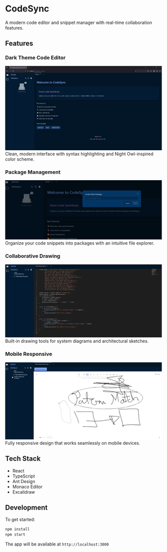 # CodeSync

A modern code editor and snippet manager with real-time collaboration features.

## Features

### Dark Theme Code Editor
![Code Editor Dark Theme](screenshots/1.png)
Clean, modern interface with syntax highlighting and Night Owl-inspired color scheme.

### Package Management
![Package Explorer](screenshots/2.png)
Organize your code snippets into packages with an intuitive file explorer.

### Collaborative Drawing
![Drawing Tools](screenshots/3.png)
Built-in drawing tools for system diagrams and architectural sketches.

### Mobile Responsive
![Mobile View](screenshots/4.png)
Fully responsive design that works seamlessly on mobile devices.

## Tech Stack

- React
- TypeScript
- Ant Design
- Monaco Editor
- Excalidraw

## Development

To get started:

```bash
npm install
npm start
```

The app will be available at `http://localhost:3000`